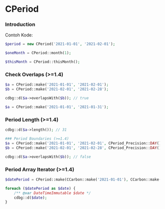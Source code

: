 # CPeriod

### Introduction

Contoh Kode:
```php
$period = new CPeriod('2021-01-01', '2021-02-01');

$oneMonth = CPeriod::month(1);

$thisMonth = CPeriod::thisMonth();

```


### Check Overlaps (>=1.4)
```php
$a = CPeriod::make('2021-01-01', '2021-02-01');
$b = CPeriod::make('2021-02-01', '2021-02-28');

cdbg::d($a->overlapsWith($b)); // true

$a = CPeriod::make('2021-01-01', '2021-01-31');
```
### Period Length (>=1.4)

```php
cdbg::d($a->length()); // 31

### Period Boundaries (>=1.4)
$a = CPeriod::make('2021-01-01', '2021-02-01', CPeriod_Precision::DAY(), CPeriod_Boundaries::EXCLUDE_END());
$b = CPeriod::make('2021-02-01', '2021-02-28', CPeriod_Precision::DAY(), CPeriod_Boundaries::EXCLUDE_END());

cdbg::d($a->overlapsWith($b)); // false
```

### Period Array Iterator (>=1.4)

```php
$datePeriod = CPeriod::make(CCarbon::make('2021-01-01'), CCarbon::make('2021-01-31'));

foreach ($datePeriod as $date) {
    /** @var DateTimeImmutable $date */
    cdbg::d($date);
}
```
